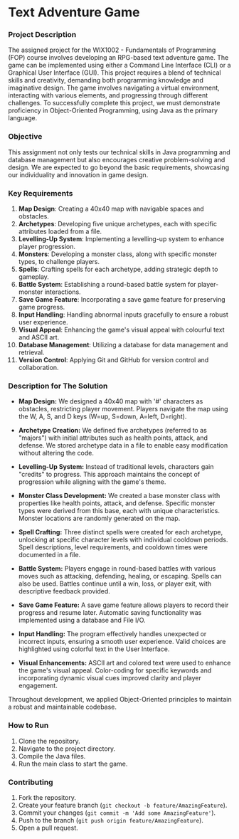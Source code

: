 # Text Adventure Game

### Project Description
The assigned project for the WIX1002 - Fundamentals of Programming (FOP) course involves developing an RPG-based text adventure game. The game can be implemented using either a Command Line Interface (CLI) or a Graphical User Interface (GUI). This project requires a blend of technical skills and creativity, demanding both programming knowledge and imaginative design. The game involves navigating a virtual environment, interacting with various elements, and progressing through different challenges. To successfully complete this project, we must demonstrate proficiency in Object-Oriented Programming, using Java as the primary language.

### Objective
This assignment not only tests our technical skills in Java programming and database management but also encourages creative problem-solving and design. We are expected to go beyond the basic requirements, showcasing our individuality and innovation in game design.

### Key Requirements
1. **Map Design**: Creating a 40x40 map with navigable spaces and obstacles.
2. **Archetypes**: Developing five unique archetypes, each with specific attributes loaded from a file.
3. **Levelling-Up System**: Implementing a levelling-up system to enhance player progression.
4. **Monsters**: Developing a monster class, along with specific monster types, to challenge players.
5. **Spells**: Crafting spells for each archetype, adding strategic depth to gameplay.
6. **Battle System**: Establishing a round-based battle system for player-monster interactions.
7. **Save Game Feature**: Incorporating a save game feature for preserving game progress.
8. **Input Handling**: Handling abnormal inputs gracefully to ensure a robust user experience.
9. **Visual Appeal**: Enhancing the game's visual appeal with colourful text and ASCII art.
10. **Database Management**: Utilizing a database for data management and retrieval.
11. **Version Control**: Applying Git and GitHub for version control and collaboration.

### Description for The Solution
- **Map Design:** We designed a 40x40 map with '#' characters as obstacles, restricting player movement. Players navigate the map using the W, A, S, and D keys (W=up, S=down, A=left, D=right).

- **Archetype Creation:** We defined five archetypes (referred to as "majors") with initial attributes such as health points, attack, and defense. We stored archetype data in a file to enable easy modification without altering the code.

- **Levelling-Up System:** Instead of traditional levels, characters gain "credits" to progress. This approach maintains the concept of progression while aligning with the game's theme.

- **Monster Class Development:** We created a base monster class with properties like health points, attack, and defense. Specific monster types were derived from this base, each with unique characteristics. Monster locations are randomly generated on the map.

- **Spell Crafting:** Three distinct spells were created for each archetype, unlocking at specific character levels with individual cooldown periods. Spell descriptions, level requirements, and cooldown times were documented in a file.

- **Battle System:** Players engage in round-based battles with various moves such as attacking, defending, healing, or escaping. Spells can also be used. Battles continue until a win, loss, or player exit, with descriptive feedback provided.

- **Save Game Feature:** A save game feature allows players to record their progress and resume later. Automatic saving functionality was implemented using a database and File I/O.

- **Input Handling:** The program effectively handles unexpected or incorrect inputs, ensuring a smooth user experience. Valid choices are highlighted using colorful text in the User Interface.

- **Visual Enhancements:** ASCII art and colored text were used to enhance the game's visual appeal. Color-coding for specific keywords and incorporating dynamic visual cues improved clarity and player engagement.

Throughout development, we applied Object-Oriented principles to maintain a robust and maintainable codebase.

### How to Run
1. Clone the repository.
2. Navigate to the project directory.
3. Compile the Java files.
4. Run the main class to start the game.

### Contributing
1. Fork the repository.
2. Create your feature branch (`git checkout -b feature/AmazingFeature`).
3. Commit your changes (`git commit -m 'Add some AmazingFeature'`).
4. Push to the branch (`git push origin feature/AmazingFeature`).
5. Open a pull request.
